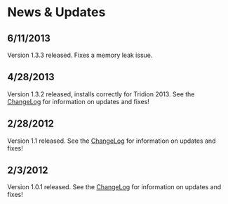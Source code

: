 # News & Updates #

## 6/11/2013 ##
Version 1.3.3 released. Fixes a memory leak issue.

## 4/28/2013 ##
Version 1.3.2 released, installs correctly for Tridion 2013.  See the [ChangeLog](ChangeLog.md) for information on updates and fixes!

## 2/28/2012 ##
Version 1.1 released. See the [ChangeLog](ChangeLog.md) for information on updates and fixes!

## 2/3/2012 ##
Version 1.0.1 released. See the [ChangeLog](ChangeLog.md) for information on updates and fixes!